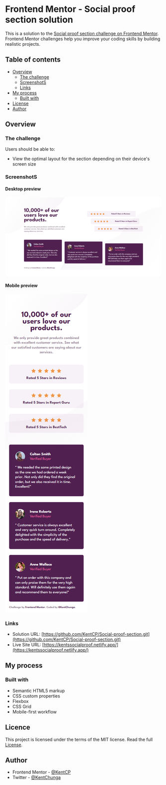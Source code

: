 # Frontend Mentor - Social proof section solution

This is a solution to the [Social proof section challenge on Frontend Mentor](https://www.frontendmentor.io/challenges/social-proof-section-6e0qTv_bA). Frontend Mentor challenges help you improve your coding skills by building realistic projects. 

## Table of contents

- [Overview](#overview)
  - [The challenge](#the-challenge)
  - [ScreenshotS](#screenshotS)
  - [Links](#links)
- [My process](#my-process)
  - [Built with](#built-with)
- [License](#license)
- [Author](#author)


## Overview

### The challenge

Users should be able to:

- View the optimal layout for the section depending on their device's screen size

### ScreenshotS

#### Desktop preview

![Desktop preview](./images/screenshots/desktop.png)

#### Mobile preview 
![Desktop preview](./images/screenshots/mobile.png)

### Links

- Solution URL: [https://github.com/KentCP/Social-proof-section.git](https://github.com/KentCP/Social-proof-section.git)
- Live Site URL: [https://kentssocialproof.netlify.app/](https://kentssocialproof.netlify.app/)

## My process

### Built with

- Semantic HTML5 markup
- CSS custom properties
- Flexbox
- CSS Grid
- Mobile-first workflow

## Licence

This project is licensed under the terms of the MIT license.
Read the full [License](https://github.com/KentCP/Social-proof-section/blob/main/LICENSE).

## Author

- Frontend Mentor - [@KentCP](https://www.frontendmentor.io/profile/KentCP)
- Twitter - [@KentChunga](https://www.twitter.com/KentChunga)
